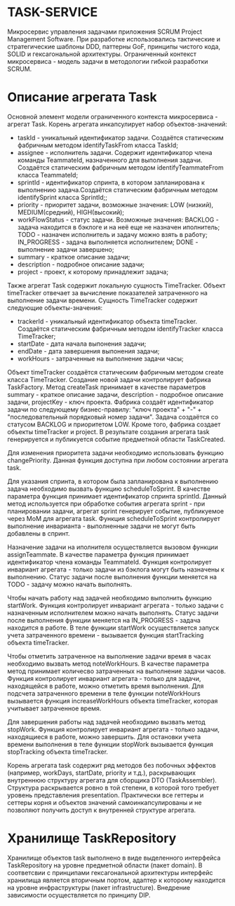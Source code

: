 # TASK-SERVICE

Микросервис управления задачами приложения SCRUM Project Management Software. При разработке использовались тактические и стратегические шаблоны DDD, паттерны GoF, принципы чистого кода, SOLID и гексагональной архитектуры. Ограниченный контекст микросервиса - модель задачи в методологии гибкой разработки SCRUM.

# Описание агрегата Task
Основной элемент модели ограниченного контекста микросервиса - агрегат Task. Корень агрегата инкапсулирует набор объектов-значений: 
  - taskId - уникальный идентификатор задачи. Создаётся статическим фабричным методом identifyTaskFrom класса TaskId;
  - assignee - исполнитель задачи. Содержит идентификатор члена команды TeammateId, назначенного для выполнения задачи. Создаётся статическим фабричным методом identifyTeammateFrom класса TeammateId;
  - sprintId - идентификатор спринта, в котором запланирована к выполнению задача.Создаётся статическим фабричным методом identifySprint класса SprintId;;
  - priority - приоритет задачи, возможные значения: LOW (низкий), MEDIUM(средний), HIGH(высокий);
  - workFlowStatus - статус задачи. Возможные значения: BACKLOG - задача находится в бэклоге и на неё еще не назначен иполнитель; TODO - назначен исполнитель и задачу можно взять в работу; IN_PROGRESS - задача выполняется исполнителем; DONE - выполнение задачи завершено;
  - summary - краткое описание задачи;
  - description - подробное описание задачи;
  - project - проект, к которому принадлежит задача;

Также агрегат Task содержит локальную сущность TimeTracker. Объект timeTracker отвечает за вычисление показателей затраченного на выполнение задачи времени. Сущность TimeTracker содержит следующие объекты-значения:
  - trackerId - уникальный идентификатор объекта timeTracker. Создаётся статическим фабричным методом identifyTracker класса TimeTracker;
  - startDate - дата начала выпонения задачи;
  - endDate - дата завершения выпонения задачи;
  - workHours - затраченные на выполнение задачи часы;

Объект timeTracker создаётся статическим фабричным методом create класса TimeTracker.
Создание новой задачи контролирует фабрика TaskFactory. Метод createTask принимает в качестве параметров summary - краткое описание задачи, description - подробное описание задачи, projectKey - ключ проекта. Фабрика создаёт идентификатор задачи по следующему бизнес-правилу: "ключ проекта" + "-" + "последовательный порядковый номер задачи". Задача создаётся со статусом BACKLOG и приоритетом LOW. Кроме того,  фабрика создает объекты timeTracker и project. В результате создания агрегата task генерируется и публикуется событие предметной области TaskCreated.

Для изменения приоритета задачи необходимо использовать функцию changePriority. Данная функция доступна при любом состоянии агрегата task.

Для указания спринта, в котором была запланирована к выполнению задача необходимо вызвать функцию scheduleToSprint. В качестве параметра функция принимает идентификатор спринта sprintId. Данный метод используется при обработке события агрегата sprint - при планировании задачи, агрегат sprint генерирует событие, публикуемое через MoM для агрегата task. Функция scheduleToSprint контролирует выполнение инварианта - выполненные задачи не могут быть добавлены в спринт.

Назначение задачи на иполнителя осуществляется вызовом функции assignTeammate. В качестве параметра функция принимает идентификатор члена команды TeammateId. Функция контролирует инвариант агрегата - только задачи из бэклога могут быть назначены к выполнению. Статус задачи после выполнения функции меняется на TODO - задачу можно начать выполнять.

Чтобы начать работу над задачей необходимо выполнить функцию startWork. Функция контролирует инвариант агрегата - только задачи с назначенным исполнителем можно начать выполнять. Статус задачи после выполнения функции меняется на IN_PROGRESS - задача находится в работе. В теле функции startWork осуществляется запуск учета затраченного времени - вызывается функция startTracking объекта timeTracker.

Чтобы отметить затраченное на выполнение задачи время в часах необходимо вызвать метод noteWorkHours. В качестве параметра метод принимает количесво затраченных на выполнение задачи часов. Функция контролирует инвариант агрегата - только для задачи, находящейся в работе, можно отметить время выполнения. Для подсчета затраченного времени в теле функции noteWorkHours вызывается функция increaseWorkHours объекта timeTracker, которая учитывает затраченное время.

Для завершения работы над задачей необходимо вызвать метод stopWork. Функция контролирует инвариант агрегата - только задачи, находящиеся в работе, можно завершить. Для остановки учета времени выполнения в теле функции stopWork вызывается функция stopTracking объекта timeTracker.

Корень агрегата task содержит ряд методов без побочных эффектов (например, workDays, startDate, priority и т.д.), раскрывающих внутреннюю структуру агрегата для сборщика DTO (TaskAssembler). Структура раскрывается ровно в той степени, в которой того требует уровень представления presentation. Практически все геттеры и сеттеры корня и объектов значений самоинкапсулированы и не позволяют получить доступ к внутренней структуре агрегата. 
# Хранилище TaskRepository
Хранилище объектов task выполнено в виде выделенного интерфейса TaskRepository на уровне предметной области (пакет domain). В соответсвии с принципами гексагональной архитектуры интерфейс хранилища является вторичным портом, адаптер к которому находится на уровне инфраструктуры (пакет infrastructure). Внедрение зависимости осуществляется по принципу DIP.
